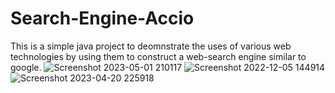 # Search-Engine-Accio

This is a simple java project to deomnstrate the uses of various web technologies by using them to construct a web-search engine similar to google.
![Screenshot 2023-05-01 210117](https://user-images.githubusercontent.com/88453260/235479209-dcdbead2-d750-41e6-84cb-cc24bc91934e.png)
![Screenshot 2022-12-05 144914](https://user-images.githubusercontent.com/88453260/235479212-db68ec89-e507-4a45-a6cf-c38d7c744c0c.jpg)
![Screenshot 2023-04-20 225918](https://user-images.githubusercontent.com/88453260/235479218-bb012c96-4ce5-461d-91c0-f2fc4141850d.png)
